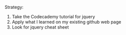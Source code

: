 Strategy:
1. Take the Codecademy tutorial for jquery
2. Apply what I learned on my existing github web page
3. Look for jquery cheat sheet
